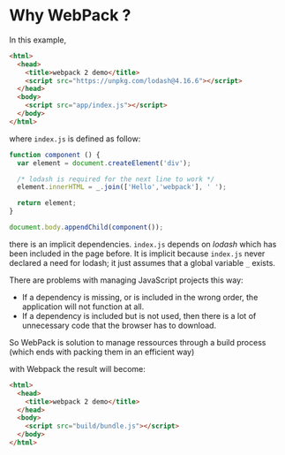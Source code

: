 # Why WebPack ?

In this example,

```html
<html>
  <head>
    <title>webpack 2 demo</title>
    <script src="https://unpkg.com/lodash@4.16.6"></script>
  </head>
  <body>
    <script src="app/index.js"></script>
  </body>
</html>
```
where ```index.js``` is defined as follow:
```js
function component () {
  var element = document.createElement('div');

  /* lodash is required for the next line to work */
  element.innerHTML = _.join(['Hello','webpack'], ' ');

  return element;
}

document.body.appendChild(component());
```

there is an implicit dependencies. ```index.js``` depends on *lodash* which has been included in the page before. It is implicit because ```index.js``` never declared a need for lodash; it just assumes that a global variable ```_``` exists.

There are problems with managing JavaScript projects this way:

- If a dependency is missing, or is included in the wrong order, the application will not function at all.
- If a dependency is included but is not used, then there is a lot of unnecessary code that the browser has to download.

So WebPack is solution to manage ressources through a build process (which ends with packing them in an efficient way)

with Webpack the result will become:
```html
<html>
  <head>
    <title>webpack 2 demo</title>
  </head>
  <body>
    <script src="build/bundle.js"></script>
  </body>
</html>
```
